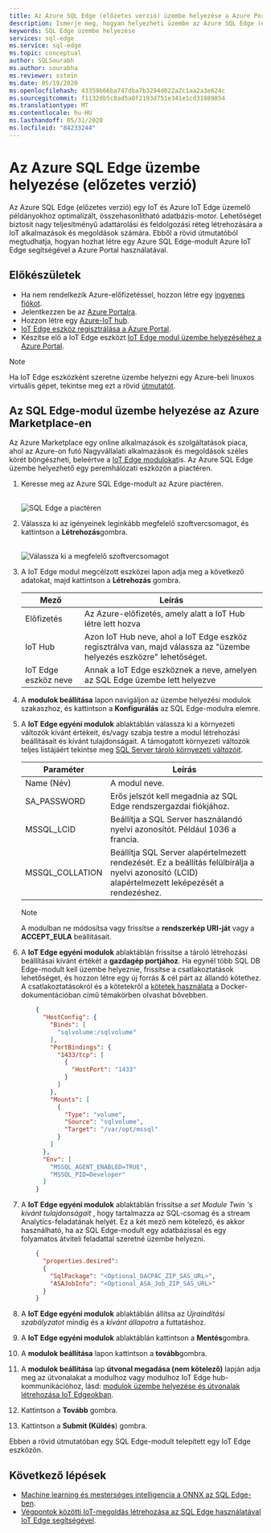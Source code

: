```yaml
---
title: Az Azure SQL Edge (előzetes verzió) üzembe helyezése a Azure Portal használatával
description: Ismerje meg, hogyan helyezheti üzembe az Azure SQL Edge (előzetes verzió) szolgáltatását a Azure Portal használatával
keywords: SQL Edge üzembe helyezése
services: sql-edge
ms.service: sql-edge
ms.topic: conceptual
author: SQLSourabh
ms.author: sourabha
ms.reviewer: sstein
ms.date: 05/19/2020
ms.openlocfilehash: 43359b66ba747dba7b3294d022a2c1aa2a3e624c
ms.sourcegitcommit: f1132db5c8ad5a0f2193d751e341e1cd31989854
ms.translationtype: MT
ms.contentlocale: hu-HU
ms.lasthandoff: 05/31/2020
ms.locfileid: "84233244"
---
```

# <a name="deploy-azure-sql-edge-preview"></a>Az Azure SQL Edge üzembe helyezése (előzetes verzió) 

Az Azure SQL Edge (előzetes verzió) egy IoT és Azure IoT Edge üzemelő példányokhoz optimalizált, összehasonlítható adatbázis-motor. Lehetőséget biztosít nagy teljesítményű adattárolási és feldolgozási réteg létrehozására a IoT alkalmazások és megoldások számára. Ebből a rövid útmutatóból megtudhatja, hogyan hozhat létre egy Azure SQL Edge-modult Azure IoT Edge segítségével a Azure Portal használatával.

## <a name="before-you-begin"></a>Előkészületek

* Ha nem rendelkezik Azure-előfizetéssel, hozzon létre egy [ingyenes fiókot](https://azure.microsoft.com/free/).
* Jelentkezzen be az [Azure Portalra](https://portal.azure.com/).
* Hozzon létre egy [Azure-IoT hub](../iot-hub/iot-hub-create-through-portal.md).
* [IoT Edge eszköz regisztrálása a Azure Portal](../iot-edge/how-to-register-device-portal.md).
* Készítse elő a IoT Edge eszközt [IoT Edge modul üzembe helyezéséhez a Azure Portal](../iot-edge/how-to-deploy-modules-portal.md).

> [!NOTE]
> Ha IoT Edge eszközként szeretne üzembe helyezni egy Azure-beli linuxos virtuális gépet, tekintse meg ezt a rövid [útmutatót](../iot-edge/quickstart-linux.md).

## <a name="deploy-sql-edge-module-from-azure-marketplace"></a>Az SQL Edge-modul üzembe helyezése az Azure Marketplace-en

Az Azure Marketplace egy online alkalmazások és szolgáltatások piaca, ahol az Azure-on futó Nagyvállalati alkalmazások és megoldások széles körét böngészheti, beleértve a [IoT Edge modulokat](https://azuremarketplace.microsoft.com/marketplace/apps/category/internet-of-things?page=1&subcategories=iot-edge-modules)is. Az Azure SQL Edge üzembe helyezhető egy peremhálózati eszközön a piactéren.

1. Keresse meg az Azure SQL Edge-modult az Azure piactéren.<br><br>

   ![SQL Edge a piactéren](media/deploy-portal/find-offer-marketplace.png)

2. Válassza ki az igényeinek leginkább megfelelő szoftvercsomagot, és kattintson a **Létrehozás**gombra. <br><br>

   ![Válassza ki a megfelelő szoftvercsomagot](media/deploy-portal/pick-correct-plan.png)

3. A IoT Edge modul megcélzott eszközei lapon adja meg a következő adatokat, majd kattintson a **Létrehozás** gombra.

   |**Mező**  |**Leírás**  |
   |---------|---------|
   |Előfizetés  |  Az Azure-előfizetés, amely alatt a IoT Hub létre lett hozva |
   |IoT Hub   |  Azon IoT Hub neve, ahol a IoT Edge eszköz regisztrálva van, majd válassza az "üzembe helyezés eszközre" lehetőséget.|
   |IoT Edge eszköz neve  |  Annak a IoT Edge eszköznek a neve, amelyen az SQL Edge üzembe lett helyezve |

4. A **modulok beállítása** lapon navigáljon az üzembe helyezési modulok szakaszhoz, és kattintson a **Konfigurálás** az SQL Edge-modulra elemre. 

5. A **IoT Edge egyéni modulok** ablaktáblán válassza ki a környezeti változók kívánt értékeit, és/vagy szabja testre a modul létrehozási beállításait és kívánt tulajdonságait. A támogatott környezeti változók teljes listájáért tekintse meg [SQL Server tároló környezeti változóit](/sql/linux/sql-server-linux-configure-environment-variables/).

   |**Paraméter**  |**Leírás**|
   |---------|---------|
   | Name (Név) | A modul neve. |
   |SA_PASSWORD  | Erős jelszót kell megadnia az SQL Edge rendszergazdai fiókjához. |
   |MSSQL_LCID   | Beállítja a SQL Server használandó nyelvi azonosítót. Például 1036 a francia. |
   |MSSQL_COLLATION | Beállítja SQL Server alapértelmezett rendezését. Ez a beállítás felülbírálja a nyelvi azonosító (LCID) alapértelmezett leképezését a rendezéshez. |

   > [!NOTE]
   > A modulban ne módosítsa vagy frissítse a **rendszerkép URI-ját** vagy a **ACCEPT_EULA** beállításait.

6. A **IoT Edge egyéni modulok** ablaktáblán frissítse a tároló létrehozási beállításai kívánt értékét a **gazdagép portjához**. Ha egynél több SQL DB Edge-modult kell üzembe helyeznie, frissítse a csatlakoztatások lehetőséget, és hozzon létre egy új forrás & cél párt az állandó kötethez. A csatlakoztatásokról és a kötetekről a [kötetek használata](https://docs.docker.com/storage/volumes/) a Docker-dokumentációban című témakörben olvashat bővebben. 

   ```json
       {
         "HostConfig": {
           "Binds": [
             "sqlvolume:/sqlvolume"
           ],
           "PortBindings": {
             "1433/tcp": [
               {
                 "HostPort": "1433"
               }
             ]
           },
           "Mounts": [
             {
               "Type": "volume",
               "Source": "sqlvolume",
               "Target": "/var/opt/mssql"
             }
           ]
         },
         "Env": [
           "MSSQL_AGENT_ENABLED=TRUE",
           "MSSQL_PID=Developer"
         ]
       }
   ```

7. A **IoT Edge egyéni modulok** ablaktáblán frissítse a *set Module Twin 's kívánt tulajdonságait* , hogy tartalmazza az SQL-csomag és a stream Analytics-feladatának helyét. Ez a két mező nem kötelező, és akkor használható, ha az SQL Edge-modult egy adatbázissal és egy folyamatos átviteli feladattal szeretné üzembe helyezni.

   ```json
       {
         "properties.desired":
         {
           "SqlPackage": "<Optional_DACPAC_ZIP_SAS_URL>",
           "ASAJobInfo": "<Optional_ASA_Job_ZIP_SAS_URL>"
         }
       }
   ```

8. A **IoT Edge egyéni modulok** ablaktáblán állítsa az *Újraindítási szabályzatot* mindig és a *kívánt állapotra* a futtatáshoz.
9. A **IoT Edge egyéni modulok** ablaktáblán kattintson a **Mentés**gombra.
10. A **modulok beállítása** lapon kattintson a **tovább**gombra.
11. A **modulok beállítása** lap **útvonal megadása (nem kötelező)** lapján adja meg az útvonalakat a modulhoz vagy modulhoz IoT Edge hub-kommunikációhoz, lásd: [modulok üzembe helyezése és útvonalak létrehozása IoT Edgeokban](../iot-edge/module-composition.md).
12. Kattintson a **Tovább** gombra.
13. Kattintson a **Submit (Küldés**) gombra.

Ebben a rövid útmutatóban egy SQL Edge-modult telepített egy IoT Edge eszközön.

## <a name="next-steps"></a>Következő lépések

- [Machine learning és mesterséges intelligencia a ONNX az SQL Edge-ben](onnx-overview.md).
- [Végpontok közötti IoT-megoldás létrehozása az SQL Edge használatával IoT Edge segítségével](tutorial-deploy-azure-resources.md).
